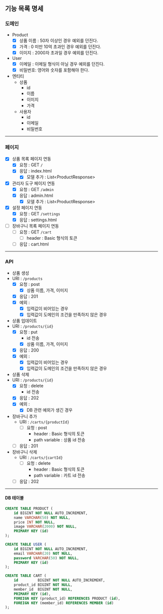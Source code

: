## 기능 목록 명세

### 도메인

- Product
  - [x] 상품 이름 : 50자 이상인 경우 예외를 던진다.
  - [x] 가격 : 0 미만 10억 초과인 경우 예외를 던진다.
  - [x] 이미지 : 2000자 초과일 경우 예외를 던진다.
- User
  - [x] 이메일 : 이메일 형식이 아닐 경우 예외를 던진다.
  - [x] 비밀번호: 영어와 숫자를 포함해야 한다.

- 엔티티
  - 상품
    - id
    - 이름
    - 이미지
    - 가격
  - 사용자
    - id
    - 이메일
    - 비밀번호

--- 

### 페이지 

- [x] 상품 목록 페이지 연동
  - [x] 요청 : GET `/`
  - [x] 응답 : index.html
    - [x] 모델 추가 : List\<ProductResponse>

- [x] 관리자 도구 페이지 연동
  - [x] 요청 : GET `/admin`
  - [x] 응답 : admin.html
    - [x] 모델 추가 : List\<ProductResponse>

- [x] 설정 페이지 연동
  - [x] 요청 : GET `/settings`
  - [x] 응답 : settings.html

- [ ] 장바구니 목록 페이지 연동
  - [ ] 요청 : GET `/cart`
    - [ ] header : Basic 형식의 토큰
  - [ ] 응답 : cart.html

----
### API
  - 상품 생성
  - URI : `/products`
    - [x] 요청 : post
      - [x] 상품 이름, 가격, 이미지
    - [x] 응답 : 201
    - [x] 예외 :
      - [x] 입력값이 비어있는 경우
      - [x] 입력값이 도메인의 조건을 만족하지 않은 경우
  - 상품 업데이트
  - URI : `/products/{id}`
    - [x] 요청 : put
      - id 전송
      -  [x] 상품 이름, 가격, 이미지
    - [x] 응답 : 200
    - [x] 예외 :
      - [x] 입력값이 비어있는 경우
      - [x] 입력값이 도메인의 조건을 만족하지 않은 경우
  - 상품 삭제
  - URI : `/products/{id}`
    - [x] 요청 : delete
      - id 전송
    - [x] 응답 : 202
    - [x] 예외 :
      - [x] DB 관련 예외가 생긴 경우
  - 장바구니 추가
    - URI : `/carts/{productId}`
      - [ ] 요청 : post
        - header : Basic 형식의 토큰 
        - path variable : 상품 id 전송
    - [ ] 응답 : 201
  - 장바구니 삭제
    - URI : `/carts/{cartId}`
      - [ ] 요청 : delete
        - header : Basic 형식의 토큰
        - path variable : 카트 id 전송
    - [ ] 응답 : 202

----
#### DB 테이블

```sql
CREATE TABLE PRODUCT (
    id BIGINT NOT NULL AUTO_INCREMENT,
    name VARCHAR(50) NOT NULL,
    price INT NOT NULL,
    image VARCHAR(2000) NOT NULL,
    PRIMARY KEY (id)
);

CREATE TABLE USER (
    id BIGINT NOT NULL AUTO_INCREMENT,
    email VARCHAR(20) NOT NULL,
    password VARCHAR(50) NOT NULL,
    PRIMARY KEY (id)
);

CREATE TABLE CART (
    id         BIGINT NOT NULL AUTO_INCREMENT,
    product_id BIGINT NOT NULL,
    member_id  BIGINT NOT NULL,
    PRIMARY KEY (id),
    FOREIGN KEY (product_id) REFERENCES PRODUCT (id),
    FOREIGN KEY (member_id) REFERENCES MEMBER (id)
);
```